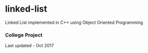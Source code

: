 # linked-list
Linked List implemented in C++ using Object Oriented Programming

### College Project
Last updated - Oct 2017

